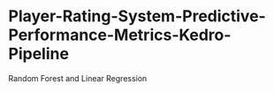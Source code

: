 # Player-Rating-System-Predictive-Performance-Metrics-Kedro-Pipeline
Random Forest and Linear Regression
